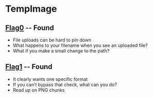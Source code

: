 # TempImage

## [Flag0](./flag0) -- Found

- File uploads can be hard to pin down
- What happens to your filename when you see an uploaded file?
- What if you make a small change to the path?

## [Flag1](./flag1) -- Found

- It clearly wants one specific format
- If you can't bypass that check, what can you do?
- Read up on PNG chunks
